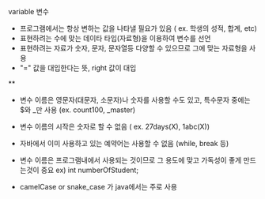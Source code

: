 variable 변수
- 프로그램에서는 항상 변하는 값을 나타낼 필요가 있음
( ex. 학생의 성적, 합계, etc)
- 표현하려는 수에 맞는 데이타 타입(자료형)을 이용하여 변수를 선언 
- 표현하려는 자료가 숫자, 문자, 문자열등 다양할 수 있으므로 그에 맞는 자료형을 사용
- "=" 값을 대입한다는 뜻, right 값이 대입

**
- 변수 이름은 영문자(대문자, 소문자)나 숫자를 사용할 수도 있고, 특수문자 중에는 $와 _만 사용 (ex. count100, _master)

- 변수 이름의 시작은 숫자로 할 수 없음 ( ex. 27days(X), 1abc(X))

- 자바에서 이미 사용하고 있는 예약어는 사용할 수 없음 (while, break 등)

- 변수 이름은 프로그램내에서 사용되는 것이므로 그 용도에 맞고 가독성이 좋게 만드는것이 중요
ex) int numberOfStudent;

- camelCase or snake_case 가 java에서는 주로 사용 

